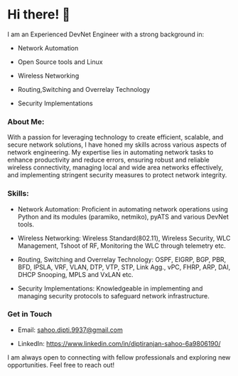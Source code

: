 # Hi there! 👋

I am an Experienced DevNet Engineer with a strong background in:

- Network Automation

- Open Source tools and Linux
  
- Wireless Networking
  
- Routing,Switching and Overrelay Technology
  
- Security Implementations

### About Me:

With a passion for leveraging technology to create efficient, scalable, and secure network solutions, I have honed my skills across various aspects of network engineering. My expertise lies in automating network tasks to enhance productivity and reduce errors, ensuring robust and reliable wireless connectivity, managing local and wide area networks effectively, and implementing stringent security measures to protect network integrity.

### Skills:

- Network Automation: Proficient in automating network operations using Python and its modules (paramiko, netmiko), pyATS and various DevNet tools.

- Wireless Networking: Wireless Standard(802.11), Wireless Security, WLC Management, Tshoot of RF, Monitoring the WLC through telemetry etc.
  
- Routing, Switching and Overrelay Technology: OSPF, EIGRP, BGP, PBR, BFD, IPSLA, VRF, VLAN, DTP, VTP, STP, Link Agg., vPC, FHRP, ARP, DAI, DHCP Snooping, MPLS and VxLAN etc.
  
- Security Implementations: Knowledgeable in implementing and managing security protocols to safeguard network infrastructure.

### Get in Touch

- Email: sahoo.dipti.9937@gmail.com
  
- LinkedIn: https://www.linkedin.com/in/diptiranjan-sahoo-6a9806190/

I am always open to connecting with fellow professionals and exploring new opportunities. Feel free to reach out!
